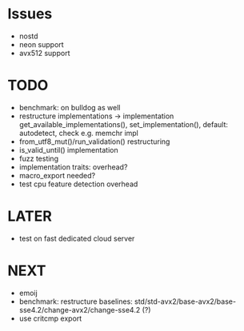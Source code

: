 # Issues
* nostd
* neon support
* avx512 support


# TODO
* benchmark: on bulldog as well
* restructure implementations -> implementation get_available_implementations(), set_implementation(), default: autodetect, check e.g. memchr impl
* from_utf8_mut()/run_validation() restructuring
* is_valid_until() implementation
* fuzz testing
* implementation traits: overhead?
* macro_export needed?
* test cpu feature detection overhead

# LATER
* test on fast dedicated cloud server

# NEXT
* emoij
* benchmark: restructure baselines: std/std-avx2/base-avx2/base-sse4.2/change-avx2/change-sse4.2 (?)
* use critcmp export